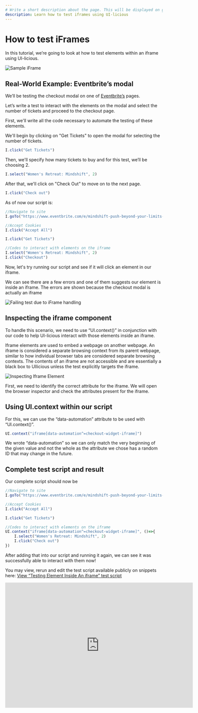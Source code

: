 ```yaml
---
# Write a short description about the page. This will be displayed on google search results.
description: Learn how to test iframes using UI-licious
---
```


# How to test iFrames

In this tutorial, we’re going to look at how to test elements within an iframe using UI-licious.

![Sample iFrame](/static/img/iframe.gif)

## Real-World Example: Eventbrite’s modal

We’ll be testing the checkout modal on one of [Eventbrite’s](https://www.eventbrite.com/) pages. 

Let’s write a test to interact with the elements on the modal and select the number of tickets and proceed to the checkout page.

First, we'll write all the code necessary to automate the testing of these elements. 

We'll begin by clicking on "Get Tickets" to open the modal for selecting the number of tickets. 
```javascript
I.click("Get Tickets")
```
Then, we'll specify how many tickets to buy and for this test, we’ll be choosing 2.
```javascript
I.select("Women's Retreat: Mindshift", 2) 
```
After that, we'll click on "Check Out" to move on to the next page.
```javascript
I.click("Check out")
```
As of now our script is:
```javascript
//Navigate to site
I.goTo("https://www.eventbrite.com/e/mindshift-push-beyond-your-limits-spa-and-wellness-retreat-tickets-480366688697?aff=ebdssbdestsearch")

//Accept Cookies
I.click("Accept All")

I.click("Get Tickets")

//Codes to interact with elements on the iframe
I.select("Women's Retreat: Mindshift", 2)
I.click("Checkout")
```
Now, let's try running our script and see if it will click an element in our iframe. 

We can see there are a few errors and one of them suggests our element is inside an iframe. The errors are shown because the checkout modal is actually an iframe

![Failing test due to iFrame handling](/static/img/failing-test-iframe.png)

## Inspecting the iframe component

To handle this scenario, we need to use “UI.context()” in conjunction with our code to help UI-licious interact with those elements inside an iframe.

Iframe elements are used to embed a webpage on another webpage. An iframe is considered a separate browsing context from its parent webpage, similar to how individual browser tabs are considered separate browsing contexts. The contents of an iframe are not accessible and are essentially a black box to UIlicious unless the test explicitly targets the iframe.

![Inspecting Iframe Element](/static/img/inspecting-iframe-element.png)

First, we need to identify the correct attribute for the iframe. We will open the browser inspector and check the attributes present for the iframe. 

## Using UI.context within our script

For this, we can use the “data-automation” attribute to be used with “UI.context()”.
```javascript
UI.context("iframe[data-automation^=checkout-widget-iframe]")
```

We wrote “data-automation” so we can only match the very beginning of the given value and not the whole as the attribute we chose has a random ID that may change in the future.

## Complete test script and result

Our complete script should now be
```javascript
//Navigate to site
I.goTo("https://www.eventbrite.com/e/mindshift-push-beyond-your-limits-spa-and-wellness-retreat-tickets-480366688697?aff=ebdssbdestsearch")

//Accept Cookies
I.click("Accept All")

I.click("Get Tickets")

//Codes to interact with elements on the iframe
UI.context("iframe[data-automation^=checkout-widget-iframe]", ()=>{
	I.select("Women's Retreat: Mindshift", 2)
	I.click("Check out")
})
```

After adding that into our script and running it again, we can see it was successfully able to interact with them now!

You may view, rerun and edit the test script available publicly on snippets here:
[View “Testing Element Inside An iframe” test script](https://snippet.uilicious.com/test/public/USBF96RdQkBHHwQbkpzFDh?step=7)

<iframe src="https://snippet.uilicious.com/embed/test/public/USBF96RdQkBHHwQbkpzFDh?stepNum=1&autoplay=0" frameborder="0" width="600px" height="400px;"></iframe>
